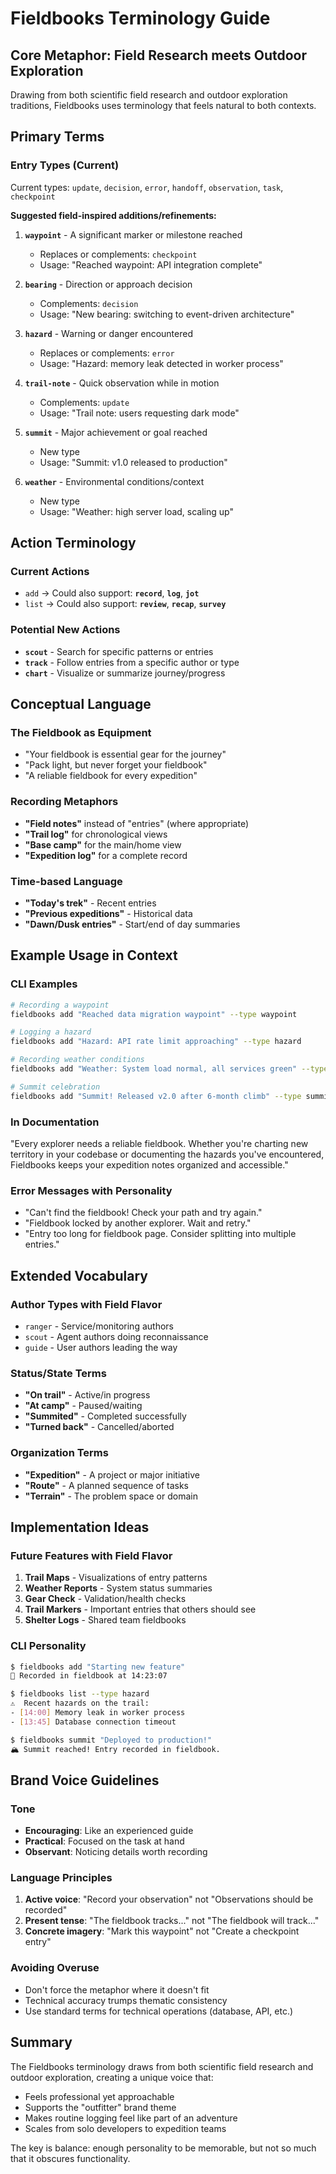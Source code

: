 # Fieldbooks Terminology Guide

## Core Metaphor: Field Research meets Outdoor Exploration

Drawing from both scientific field research and outdoor exploration traditions, Fieldbooks uses terminology that feels natural to both contexts.

## Primary Terms

### Entry Types (Current)
Current types: `update`, `decision`, `error`, `handoff`, `observation`, `task`, `checkpoint`

**Suggested field-inspired additions/refinements:**

1. **`waypoint`** - A significant marker or milestone reached
   - Replaces or complements: `checkpoint`
   - Usage: "Reached waypoint: API integration complete"

2. **`bearing`** - Direction or approach decision
   - Complements: `decision`
   - Usage: "New bearing: switching to event-driven architecture"

3. **`hazard`** - Warning or danger encountered
   - Replaces or complements: `error`
   - Usage: "Hazard: memory leak detected in worker process"

4. **`trail-note`** - Quick observation while in motion
   - Complements: `update`
   - Usage: "Trail note: users requesting dark mode"

5. **`summit`** - Major achievement or goal reached
   - New type
   - Usage: "Summit: v1.0 released to production"

6. **`weather`** - Environmental conditions/context
   - New type
   - Usage: "Weather: high server load, scaling up"

## Action Terminology

### Current Actions
- `add` → Could also support: **`record`**, **`log`**, **`jot`**
- `list` → Could also support: **`review`**, **`recap`**, **`survey`**

### Potential New Actions
- **`scout`** - Search for specific patterns or entries
- **`track`** - Follow entries from a specific author or type
- **`chart`** - Visualize or summarize journey/progress

## Conceptual Language

### The Fieldbook as Equipment
- "Your fieldbook is essential gear for the journey"
- "Pack light, but never forget your fieldbook"
- "A reliable fieldbook for every expedition"

### Recording Metaphors
- **"Field notes"** instead of "entries" (where appropriate)
- **"Trail log"** for chronological views
- **"Base camp"** for the main/home view
- **"Expedition log"** for a complete record

### Time-based Language
- **"Today's trek"** - Recent entries
- **"Previous expeditions"** - Historical data
- **"Dawn/Dusk entries"** - Start/end of day summaries

## Example Usage in Context

### CLI Examples
```bash
# Recording a waypoint
fieldbooks add "Reached data migration waypoint" --type waypoint

# Logging a hazard
fieldbooks add "Hazard: API rate limit approaching" --type hazard

# Recording weather conditions
fieldbooks add "Weather: System load normal, all services green" --type weather

# Summit celebration
fieldbooks add "Summit! Released v2.0 after 6-month climb" --type summit
```

### In Documentation
"Every explorer needs a reliable fieldbook. Whether you're charting new territory in your codebase or documenting the hazards you've encountered, Fieldbooks keeps your expedition notes organized and accessible."

### Error Messages with Personality
- "Can't find the fieldbook! Check your path and try again."
- "Fieldbook locked by another explorer. Wait and retry."
- "Entry too long for fieldbook page. Consider splitting into multiple entries."

## Extended Vocabulary

### Author Types with Field Flavor
- `ranger` - Service/monitoring authors
- `scout` - Agent authors doing reconnaissance
- `guide` - User authors leading the way

### Status/State Terms
- **"On trail"** - Active/in progress
- **"At camp"** - Paused/waiting
- **"Summited"** - Completed successfully
- **"Turned back"** - Cancelled/aborted

### Organization Terms
- **"Expedition"** - A project or major initiative
- **"Route"** - A planned sequence of tasks
- **"Terrain"** - The problem space or domain

## Implementation Ideas

### Future Features with Field Flavor
1. **Trail Maps** - Visualizations of entry patterns
2. **Weather Reports** - System status summaries
3. **Gear Check** - Validation/health checks
4. **Trail Markers** - Important entries that others should see
5. **Shelter Logs** - Shared team fieldbooks

### CLI Personality
```bash
$ fieldbooks add "Starting new feature"
📝 Recorded in fieldbook at 14:23:07

$ fieldbooks list --type hazard
⚠️  Recent hazards on the trail:
- [14:00] Memory leak in worker process
- [13:45] Database connection timeout

$ fieldbooks summit "Deployed to production!"
🏔️ Summit reached! Entry recorded in fieldbook.
```

## Brand Voice Guidelines

### Tone
- **Encouraging**: Like an experienced guide
- **Practical**: Focused on the task at hand
- **Observant**: Noticing details worth recording

### Language Principles
1. **Active voice**: "Record your observation" not "Observations should be recorded"
2. **Present tense**: "The fieldbook tracks..." not "The fieldbook will track..."
3. **Concrete imagery**: "Mark this waypoint" not "Create a checkpoint entry"

### Avoiding Overuse
- Don't force the metaphor where it doesn't fit
- Technical accuracy trumps thematic consistency
- Use standard terms for technical operations (database, API, etc.)

## Summary

The Fieldbooks terminology draws from both scientific field research and outdoor exploration, creating a unique voice that:
- Feels professional yet approachable
- Supports the "outfitter" brand theme
- Makes routine logging feel like part of an adventure
- Scales from solo developers to expedition teams

The key is balance: enough personality to be memorable, but not so much that it obscures functionality.